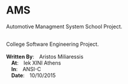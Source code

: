 # AMS

<p>Automotive Managment System School Project.</p>
<br/>
College Software Engineering Project.<br/>
<br/>
<b>Written By</b>:&emsp;Aristos Miliaressis<br/>
&emsp;<b>At</b>:&emsp;Iek XINI Athens<br/>
&emsp;<b>In</b>:&emsp;ANSI-C<br/>
&emsp;<b>Date</b>:&emsp;10/10/2015<br/>
